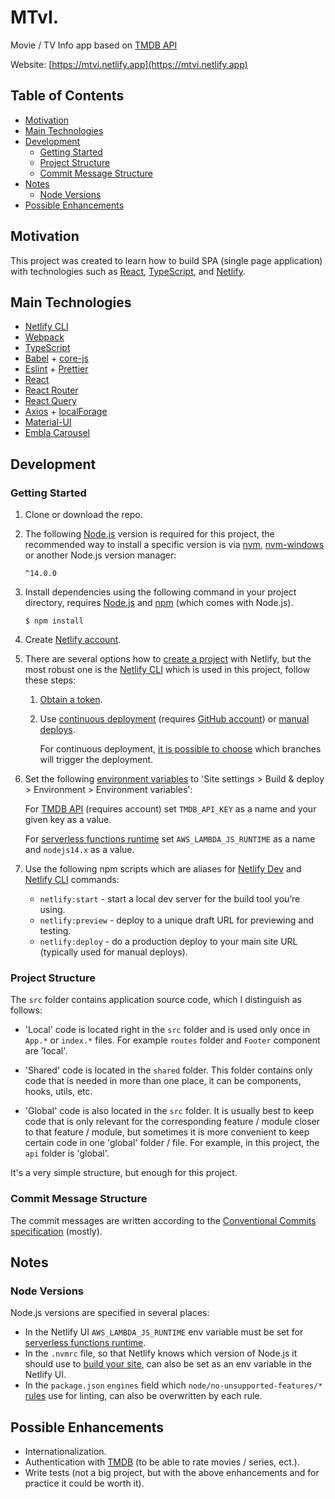 # MTvI.

Movie / TV Info app based on [TMDB API](https://www.themoviedb.org/documentation/api)

Website: [https://mtvi.netlify.app](https://mtvi.netlify.app)

## Table of Contents

- [Motivation](motivation)
- [Main Technologies](#main-technologies)
- [Development](#development)
  - [Getting Started](#getting-started)
  - [Project Structure](#project-structure)
  - [Commit Message Structure](#commit-message-structure)
- [Notes](#notes)
  - [Node Versions](#node-versions)
- [Possible Enhancements](#possible-enhancements)

## Motivation

This project was created to learn how to build SPA (single page application) with technologies such as [React](https://github.com/facebook/react/), [TypeScript](https://github.com/microsoft/TypeScript), and [Netlify](https://www.netlify.com/).

## Main Technologies

- [Netlify CLI](https://docs.netlify.com/cli/get-started/)
- [Webpack](https://github.com/webpack/webpack)
- [TypeScript](https://github.com/microsoft/TypeScript)
- [Babel](https://github.com/babel/babel) + [core-js](https://github.com/zloirock/core-js)
- [Eslint](https://github.com/eslint/eslint) + [Prettier](https://github.com/prettier/prettier)
- [React](https://github.com/facebook/react/)
- [React Router](https://github.com/ReactTraining/react-router)
- [React Query](https://github.com/tannerlinsley/react-query)
- [Axios](https://github.com/axios/axios) + [localForage](https://github.com/localForage/localForage)
- [Material-UI](https://github.com/mui-org/material-ui)
- [Embla Carousel](https://github.com/davidcetinkaya/embla-carousel)

## Development

### Getting Started

1. Clone or download the repo.
1. The following [Node.js](https://nodejs.org/en/) version is required for this project, the recommended way to install a specific version is via [nvm](https://github.com/nvm-sh/nvm), [nvm-windows](https://github.com/coreybutler/nvm-windows) or another Node.js version manager:

   `^14.0.0`

1. Install dependencies using the following command in your project directory, requires [Node.js](https://nodejs.org/en/) and [npm](https://www.npmjs.com/) (which comes with Node.js).

   ```shell
   $ npm install
   ```

1. Create [Netlify account](https://www.netlify.com/).
1. There are several options how to [create a project](https://docs.netlify.com/site-deploys/create-deploys/) with Netlify, but the most robust one is the [Netlify CLI](https://docs.netlify.com/cli/get-started/) which is used in this project, follow these steps:

   1. [Obtain a token](https://docs.netlify.com/cli/get-started/#obtain-a-token-via-the-command-line).
   1. Use [continuous deployment](https://docs.netlify.com/cli/get-started/#continuous-deployment) (requires [GitHub account](https://github.com/)) or [manual deploys](https://docs.netlify.com/cli/get-started/#manual-deploys).

      For continuous deployment, [it is possible to choose](https://docs.netlify.com/site-deploys/overview/#branch-deploy-controls) which branches will trigger the deployment.

1. Set the following [environment variables](https://docs.netlify.com/configure-builds/environment-variables/) to 'Site settings > Build & deploy > Environment > Environment variables':

   For [TMDB API](https://www.themoviedb.org/documentation/api) (requires account) set `TMDB_API_KEY` as a name and your given key as a value.

   For [serverless functions runtime](https://docs.netlify.com/functions/build-with-javascript/#runtime-settings) set `AWS_LAMBDA_JS_RUNTIME` as a name and `nodejs14.x` as a value.

1. Use the following npm scripts which are aliases for [Netlify Dev](https://cli.netlify.com/netlify-dev) and [Netlify CLI](https://cli.netlify.com/commands/) commands:

   - `netlify:start` - start a local dev server for the build tool you’re using.
   - `netlify:preview` - deploy to a unique draft URL for previewing and testing.
   - `netlify:deploy` - do a production deploy to your main site URL (typically used for manual deploys).

### Project Structure

The `src` folder contains application source code, which I distinguish as follows:

- 'Local' code is located right in the `src` folder and is used only once in `App.*` or `index.*` files. For example `routes` folder and `Footer` component are 'local'.

- 'Shared' code is located in the `shared` folder. This folder contains only code that is needed in more than one place, it can be components, hooks, utils, etc.

- 'Global' code is also located in the `src` folder. It is usually best to keep code that is only relevant for the corresponding feature / module closer to that feature / module, but sometimes it is more convenient to keep certain code in one 'global' folder / file. For example, in this project, the `api` folder is 'global'.

It's a very simple structure, but enough for this project.

### Commit Message Structure

The commit messages are written according to the [Conventional Commits specification](https://www.conventionalcommits.org/en/v1.0.0/) (mostly).

## Notes

### Node Versions

Node.js versions are specified in several places:

- In the Netlify UI `AWS_LAMBDA_JS_RUNTIME` env variable must be set for [serverless functions runtime](https://docs.netlify.com/functions/build-with-javascript/#runtime-settings).
- In the `.nvmrc` file, so that Netlify knows which version of Node.js it should use to [build your site](https://docs.netlify.com/configure-builds/manage-dependencies/#node-js-and-javascript), can also be set as an env variable in the Netlify UI.
- In the `package.json` `engines` field which `node/no-unsupported-features/*` [rules](https://github.com/mysticatea/eslint-plugin-node/tree/master/docs/rules/no-unsupported-features) use for linting, can also be overwritten by each rule.

## Possible Enhancements

- Internationalization.
- Authentication with [TMDB](https://developers.themoviedb.org/3/authentication/how-do-i-generate-a-session-id) (to be able to rate movies / series, ect.).
- Write tests (not a big project, but with the above enhancements and for practice it could be worth it).
